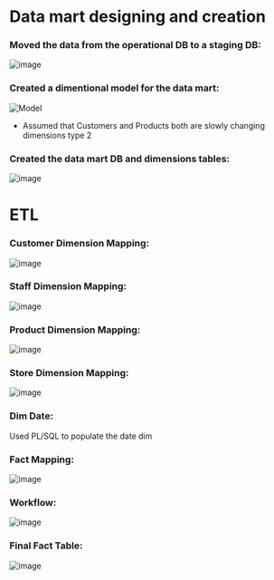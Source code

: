 # Data mart designing and creation

### Moved the data from the operational DB to a staging DB:

![image](https://github.com/MohamedWageh09/BikeStores-Data-Mart-to-Dashboard-Development/assets/120044385/6a3632d3-b513-4b28-8a5d-df816f49904e)



### Created a dimentional model for the data mart:

![Model](https://github.com/MohamedWageh09/BikeStores-Data-Mart-to-Dashboard-Development/assets/120044385/3a04a6a1-5cf6-43e9-90dc-dbd859a5a118)

- Assumed that Customers and Products both are slowly changing dimensions type 2 


### Created the data mart DB and dimensions tables:

![image](https://github.com/MohamedWageh09/BikeStores-Data-Mart-to-Dashboard-Development/assets/120044385/71d781cd-52ed-4908-bd52-888e4968ad7c)

# ETL

### Customer Dimension Mapping:

![image](https://github.com/MohamedWageh09/BikeStores-Data-Mart-to-Dashboard-Development/assets/120044385/b393ebf7-a1fa-4411-b4d0-18f47e82b2bd)

### Staff Dimension Mapping:

![image](https://github.com/MohamedWageh09/BikeStores-Data-Mart-to-Dashboard-Development/assets/120044385/20ba775a-e498-4061-acf5-397806424b60)

### Product Dimension Mapping:

![image](https://github.com/MohamedWageh09/BikeStores-Data-Mart-to-Dashboard-Development/assets/120044385/514e17ff-d72b-462a-ba97-486727ac938f)

### Store Dimension Mapping:

![image](https://github.com/MohamedWageh09/BikeStores-Data-Mart-to-Dashboard-Development/assets/120044385/d2b74dd3-eb40-4ccd-bd0d-7620f9079eaf)

### Dim Date:

Used PL/SQL to populate the date dim

### Fact Mapping:

![image](https://github.com/MohamedWageh09/BikeStores-Data-Mart-to-Dashboard-Development/assets/120044385/238017b8-f351-4911-9ca4-ad664ff2758a)

### Workflow:

![image](https://github.com/MohamedWageh09/BikeStores-Data-Mart-to-Dashboard-Development/assets/120044385/1b991528-0825-4806-9882-43d5f130e5a6)

### Final Fact Table:

![image](https://github.com/MohamedWageh09/BikeStores-Data-Mart-to-Dashboard-Development/assets/120044385/7583c3de-e3e7-42a2-8173-c9daf4c5963c)







